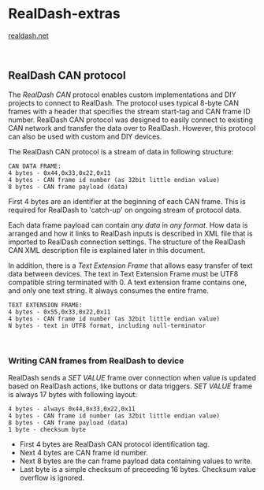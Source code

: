 # **RealDash-extras**
[realdash.net](https://www.realdash.net)

&nbsp;
## **RealDash CAN protocol**
The *RealDash CAN* protocol enables custom implementations and DIY projects to connect to RealDash. The protocol uses typical 8-byte CAN frames with a header that specifies the stream start-tag and CAN frame ID number. RealDash CAN protocol was designed to easily connect to existing CAN network and transfer the data over to RealDash. However, this protocol can also be used with custom and DIY devices.

The RealDash CAN protocol is a stream of data in following structure:

    CAN DATA FRAME:
    4 bytes - 0x44,0x33,0x22,0x11
    4 bytes - CAN frame id number (as 32bit little endian value)
    8 bytes - CAN frame payload (data)

First 4 bytes are an identifier at the beginning of each CAN frame. This is required for RealDash to 'catch-up' on ongoing stream of protocol data.

Each data frame payload can contain *any data* in *any format*. How data is arranged and how it links to RealDash inputs is described in XML file that is imported to RealDash connection settings. The structure of the RealDash CAN XML description file is explained later in this document.

In addition, there is a *Text Extension Frame* that allows easy transfer of text data between devices. The text in Text Extension Frame must be UTF8 compatible string terminated with 0. A text extension frame contains one, and only one text string. It always consumes the entire frame.

    TEXT EXTENSION FRAME:
    4 bytes - 0x55,0x33,0x22,0x11
    4 bytes - CAN frame id number (as 32bit little endian value)
    N bytes - text in UTF8 format, including null-terminator


&nbsp;
### **Writing CAN frames from RealDash to device**
RealDash sends a *SET VALUE* frame over connection when value is updated based on RealDash actions, like buttons or data triggers. *SET VALUE* frame is always 17 bytes with following layout:

    4 bytes - always 0x44,0x33,0x22,0x11
    4 bytes - CAN frame id number (as 32bit little endian value)
    8 bytes - CAN frame payload (data)
    1 byte - checksum byte

- First 4 bytes are RealDash CAN protocol identification tag.
- Next 4 bytes are CAN frame id number.
- Next 8 bytes are the can frame payload data containing values to write.
- Last byte is a simple checksum of preceeding 16 bytes. Checksum value overflow is ignored.


